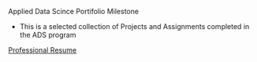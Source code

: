 Applied Data Scince Portifolio Milestone
<ul>
<li>This is a selected collection of Projects and Assignments completed in the ADS program</li>
</ul>

<a href="https://www.linkedin.com/in/yodit-a-17000a20/?jobid=1234">Professional Resume</a>
